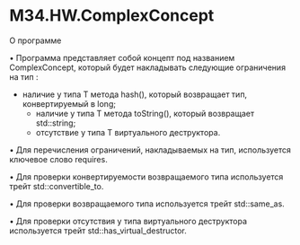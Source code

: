 # M34.HW.ComplexConcept
О программе

• Программа представляет собой концепт под названием ComplexConcept<T>, который будет накладывать следующие ограничения на тип :

   - наличие у типа T метода hash(), который возвращает тип, конвертируемый в long;
	 - наличие у типа T метода toString(), который возвращает std::string;
	 - отсутствие у типа T виртуального деструктора.

• Для перечисления ограничений, накладываемых на тип, используется ключевое слово requires.

• Для проверки конвертируемости возвращаемого типа используется трейт std::convertible_to.

• Для проверки возвращаемого типа используется трейт std::same_as.

• Для проверки отсутствия у типа виртуального деструктора используется трейт std::has_virtual_destructor.
